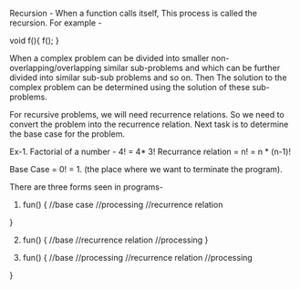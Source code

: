 Recursion - 
When a function calls itself, This process is called the recursion.
For example - 

void f(){
  f();
}

When a complex problem can be divided into smaller non-overlapping/overlapping similar sub-problems and which can be further divided into similar sub-sub problems and so on. Then The solution to the complex problem can be determined using the solution of these sub-problems.

For recursive problems, we will need recurrence relations. So we need to convert the problem into the recurrence relation. Next task is to determine the base case for the problem.

Ex-1.  Factorial of a number - 
4! = 4* 3!
Recurrance relation =  n! = n * (n-1)!

Base Case = 0! = 1. (the place where we want to terminate the program).

There are three forms seen in programs-
1. fun()
{
   //base case
   //processing
   //recurrence relation

}

2. fun()
{
   //base
   //recurrence relation
   //processing
}

3. fun()
{
   //base
   //processing
   //recurrence relation
   //processing

}


